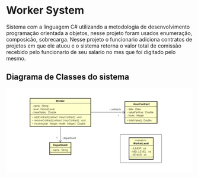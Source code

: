 # Worker System
Sistema com a linguagem C# utilizando a metodologia de desenvolvimento programação orientada a objetos, nesse projeto foram usados enumeração, composicão, sobrecarga. Nesse projeto o funcionario adiciona contratos de projetos em que ele atuou e o sistema retorna o valor total de comissão recebido pelo funcionario de seu salario no mes que foi digitado pelo mesmo.

## Diagrama de Classes do sistema
![](https://github.com/DiegoLins10/Worker/blob/master/UML.png)
